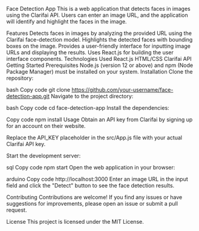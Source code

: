Face Detection App
This is a web application that detects faces in images using the Clarifai API. Users can enter an image URL, and the application will identify and highlight the faces in the image.

Features
Detects faces in images by analyzing the provided URL using the Clarifai face-detection model.
Highlights the detected faces with bounding boxes on the image.
Provides a user-friendly interface for inputting image URLs and displaying the results.
Uses React.js for building the user interface components.
Technologies Used
React.js
HTML/CSS
Clarifai API
Getting Started
Prerequisites
Node.js (version 12 or above) and npm (Node Package Manager) must be installed on your system.
Installation
Clone the repository:

bash
Copy code
git clone https://github.com/your-username/face-detection-app.git
Navigate to the project directory:

bash
Copy code
cd face-detection-app
Install the dependencies:

Copy code
npm install
Usage
Obtain an API key from Clarifai by signing up for an account on their website.

Replace the API_KEY placeholder in the src/App.js file with your actual Clarifai API key.

Start the development server:

sql
Copy code
npm start
Open the web application in your browser:

arduino
Copy code
http://localhost:3000
Enter an image URL in the input field and click the "Detect" button to see the face detection results.

Contributing
Contributions are welcome! If you find any issues or have suggestions for improvements, please open an issue or submit a pull request.

License
This project is licensed under the MIT License.
